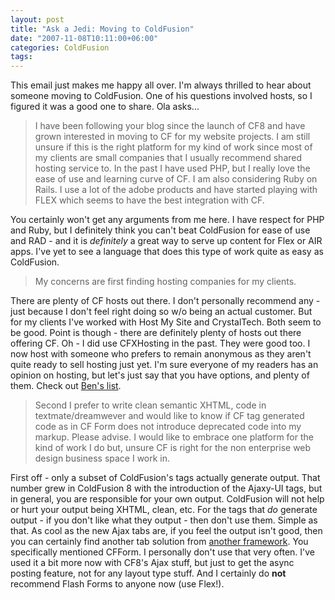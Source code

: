 ```yaml
---
layout: post
title: "Ask a Jedi: Moving to ColdFusion"
date: "2007-11-08T10:11:00+06:00"
categories: ColdFusion 
tags: 
---
```


This email just makes me happy all over. I'm always thrilled to hear about someone moving to ColdFusion. One of his questions involved hosts, so I figured it was a good one to share. Ola asks...

<blockquote>
<p>
I
have been following your blog since the launch of CF8 and have grown interested in moving to CF for my website projects. I am still unsure if this is the right platform for my kind of work since most of my clients are small companies that I usually recommend shared hosting service to. In the past I have used PHP, but I really love the ease of use and learning curve of CF. I am also considering Ruby on Rails. I use a lot of the adobe products and have started playing with FLEX which seems to have the best integration with CF.
</p>
</blockquote>

You certainly won't get any arguments from me here. I have respect for PHP and Ruby, but I definitely think you can't beat ColdFusion for ease of use and RAD - and it is <i>definitely</i> a great way to serve up content for Flex or AIR apps. I've yet to see a language that does this type of work quite as easy as ColdFusion. 

<blockquote>
<p>
My concerns are first finding hosting companies for my clients. 
</p>
</blockquote>

There are plenty of CF hosts out there. I don't personally recommend any - just because I don't feel right doing so w/o being an actual customer. But for my clients I've worked with Host My Site and CrystalTech. Both seem to be good. Point is though - there are definitely plenty of hosts out there offering CF. Oh - I did use CFXHosting in the past. They were good too. I now host with someone who prefers to remain anonymous as they aren't quite ready to sell hosting just yet. I'm sure everyone of my readers has an opinion on hosting, but let's just say that you have options, and plenty of them. Check out <a href="http://www.forta.com/cf/isp/">Ben's list</a>.


<blockquote>
<p>
Second I prefer to write clean semantic XHTML, code in textmate/dreamwever and would like to know if CF tag generated code as in CF Form does not introduce deprecated code into my markup. Please advise. I would like to embrace one platform for the kind of work I do but, unsure CF is right for the non enterprise web design business space I work in.
</p>
</blockquote>

First off - only a subset of ColdFusion's tags actually generate output. That number grew in ColdFusion 8 with the introduction of the Ajaxy-UI tags, but in general, you are responsible for your own output. ColdFusion will not help or hurt your output being XHTML, clean, etc. For the tags that <i>do</i> generate output - if you don't like what they output - then don't use them. Simple as that. As cool as the new Ajax tabs are, if you feel the output isn't good, then you can certainly find another tab solution from <a href="http://labs.adobe.com/technologies/spry">another framework</a>. You specifically mentioned CFForm. I personally don't use that very often. I've used it a bit more now with CF8's Ajax stuff, but just to get the async posting feature, not for any layout type stuff. And I certainly do <b>not</b> recommend Flash Forms to anyone now (use Flex!).